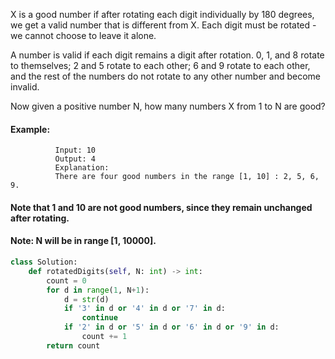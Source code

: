 X is a good number if after rotating each digit individually by 180 degrees, we get a valid number that is different from X.  Each digit must be rotated - we cannot choose to leave it alone.

A number is valid if each digit remains a digit after rotation. 0, 1, and 8 rotate to themselves; 2 and 5 rotate to each other; 6 and 9 rotate to each other, and the rest of the numbers do not rotate to any other number and become invalid.

Now given a positive number N, how many numbers X from 1 to N are good?

#### Example:
              Input: 10
              Output: 4
              Explanation: 
              There are four good numbers in the range [1, 10] : 2, 5, 6, 9.
#### Note that 1 and 10 are not good numbers, since they remain unchanged after rotating.
#### Note: N  will be in range [1, 10000].

```python 
class Solution:
    def rotatedDigits(self, N: int) -> int:
        count = 0
        for d in range(1, N+1):
            d = str(d)
            if '3' in d or '4' in d or '7' in d:
                continue
            if '2' in d or '5' in d or '6' in d or '9' in d:
                count += 1
        return count
            
